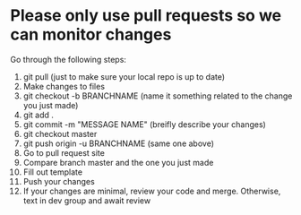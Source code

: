 # Please only use pull requests so we can monitor changes

Go through the following steps:

1. git pull (just to make sure your local repo is up to date)
2. Make changes to files
3. git checkout -b BRANCHNAME (name it something related to the change you just made)
4. git add .
5. git commit -m "MESSAGE NAME" (breifly describe your changes)
6. git checkout master
7. git push origin -u BRANCHNAME (same one above)
8. Go to pull request site
9. Compare branch master and the one you just made
9. Fill out template
10. Push your changes
11. If your changes are minimal, review your code and merge. Otherwise, text in dev group and await review
